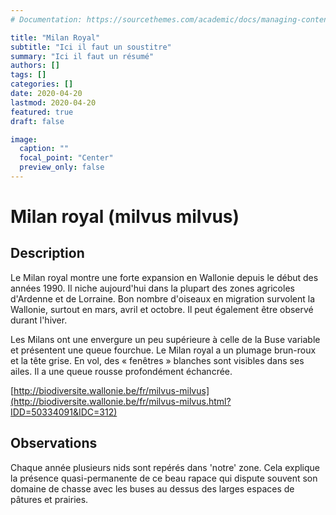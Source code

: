 ```yaml
---
# Documentation: https://sourcethemes.com/academic/docs/managing-content/

title: "Milan Royal"
subtitle: "Ici il faut un soustitre"
summary: "Ici il faut un résumé"
authors: []
tags: []
categories: []
date: 2020-04-20
lastmod: 2020-04-20
featured: true
draft: false

image:
  caption: ""
  focal_point: "Center"
  preview_only: false
---
```


# Milan royal (milvus milvus)

## Description

Le Milan royal montre une forte expansion en Wallonie depuis le début des années 1990. Il niche aujourd'hui dans la plupart des zones agricoles d'Ardenne et de Lorraine. Bon nombre d'oiseaux en migration survolent la Wallonie, surtout en mars, avril et octobre. Il peut également être observé durant l'hiver.

Les Milans ont une envergure un peu supérieure à celle de la Buse variable et présentent une queue fourchue. Le Milan royal a un plumage brun-roux et la tête grise. En vol, des « fenêtres » blanches sont visibles dans ses ailes. Il a une queue rousse profondément échancrée.

[http://biodiversite.wallonie.be/fr/milvus-milvus](http://biodiversite.wallonie.be/fr/milvus-milvus.html?IDD=50334091&IDC=312)

## Observations

Chaque année plusieurs nids sont repérés dans 'notre' zone.
Cela explique la présence quasi-permanente de ce beau rapace qui dispute
souvent son domaine de chasse avec les buses au dessus des larges espaces de pâtures et prairies.
